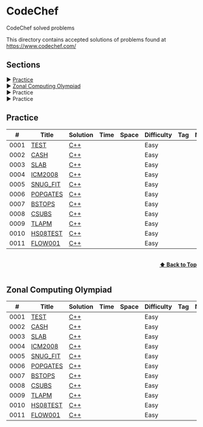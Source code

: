 # CodeChef
CodeChef solved problems

This directory contains accepted solutions of problems found at https://www.codechef.com/

## Sections

▶️ <a href="#Practice">Practice</a><br>
▶️ <a href="#Zonal Commputing Olympiad">Zonal Computing Olympiad</a><br>
▶️ Practice <br>
▶️ Practice <br>
<!-- NOTE : 
1) This directory will be updated with solutions of challenges only after they end for everyone(more info 
on this can be found at codechef site)
2) All the solutions are compiled on Visual Studio 2019 which uses gnu c++ 17 version 7.3.0
3) Each directory contains a *"problem.txt"* file that contains the problem description and *".cpp"* file that contains the solution code
4) Directories marked with "P" at the end contain solution code that was partially accepted
 -->
## Practice
|  #  | Title           |  Solution       |  Time           | Space           | Difficulty    | Tag          | Note| 
|-----|---------------- | --------------- | --------------- | --------------- | ------------- |--------------|-----|
0001 | [TEST](https://www.codechef.com/problems/TEST) | [C++](./Easy/Life_univ_everything.cpp) |        |          | Easy         |||
0002 | [CASH](https://www.codechef.com/problems/TEST) | [C++](./Easy/Life_univ_everything.cpp) |        |          | Easy         |||
0003 | [SLAB](https://www.codechef.com/problems/TEST) | [C++](./Easy/Life_univ_everything.cpp) |        |          | Easy         |||
0004 | [ICM2008](https://www.codechef.com/problems/TEST) | [C++](./Easy/Life_univ_everything.cpp) |        |          | Easy         |||
0005 | [SNUG_FIT](https://www.codechef.com/problems/TEST) | [C++](./Easy/Life_univ_everything.cpp) |        |          | Easy         |||
0006 | [POPGATES](https://www.codechef.com/problems/TEST) | [C++](./Easy/Life_univ_everything.cpp) |        |          | Easy         |||
0007 | [BSTOPS](https://www.codechef.com/problems/TEST) | [C++](./Easy/Life_univ_everything.cpp) |        |          | Easy         |||
0008 | [CSUBS](https://www.codechef.com/problems/TEST) | [C++](./Easy/Life_univ_everything.cpp) |        |          | Easy         |||
0009 | [TLAPM](https://www.codechef.com/problems/TEST) | [C++](./Easy/Life_univ_everything.cpp) |        |          | Easy         |||
0010 | [HS08TEST](https://www.codechef.com/problems/TEST) | [C++](./Easy/Life_univ_everything.cpp) |        |          | Easy         |||
0011 | [FLOW001](https://www.codechef.com/problems/TEST) | [C++](./Easy/Life_univ_everything.cpp) |        |          | Easy         |||

<br/>
<div align="right">
    <b><a href="#Sections">⬆️ Back to Top</a></b>
</div>
<br/>

## Zonal Computing Olympiad
|  #  | Title           |  Solution       |  Time           | Space           | Difficulty    | Tag          | Note| 
|-----|---------------- | --------------- | --------------- | --------------- | ------------- |--------------|-----|
0001 | [TEST](https://www.codechef.com/problems/TEST) | [C++](./Easy/Life_univ_everything.cpp) |        |          | Easy         |||
0002 | [CASH](https://www.codechef.com/problems/TEST) | [C++](./Easy/Life_univ_everything.cpp) |        |          | Easy         |||
0003 | [SLAB](https://www.codechef.com/problems/TEST) | [C++](./Easy/Life_univ_everything.cpp) |        |          | Easy         |||
0004 | [ICM2008](https://www.codechef.com/problems/TEST) | [C++](./Easy/Life_univ_everything.cpp) |        |          | Easy         |||
0005 | [SNUG_FIT](https://www.codechef.com/problems/TEST) | [C++](./Easy/Life_univ_everything.cpp) |        |          | Easy         |||
0006 | [POPGATES](https://www.codechef.com/problems/TEST) | [C++](./Easy/Life_univ_everything.cpp) |        |          | Easy         |||
0007 | [BSTOPS](https://www.codechef.com/problems/TEST) | [C++](./Easy/Life_univ_everything.cpp) |        |          | Easy         |||
0008 | [CSUBS](https://www.codechef.com/problems/TEST) | [C++](./Easy/Life_univ_everything.cpp) |        |          | Easy         |||
0009 | [TLAPM](https://www.codechef.com/problems/TEST) | [C++](./Easy/Life_univ_everything.cpp) |        |          | Easy         |||
0010 | [HS08TEST](https://www.codechef.com/problems/TEST) | [C++](./Easy/Life_univ_everything.cpp) |        |          | Easy         |||
0011 | [FLOW001](https://www.codechef.com/problems/TEST) | [C++](./Easy/Life_univ_everything.cpp) |        |          | Easy         |||
